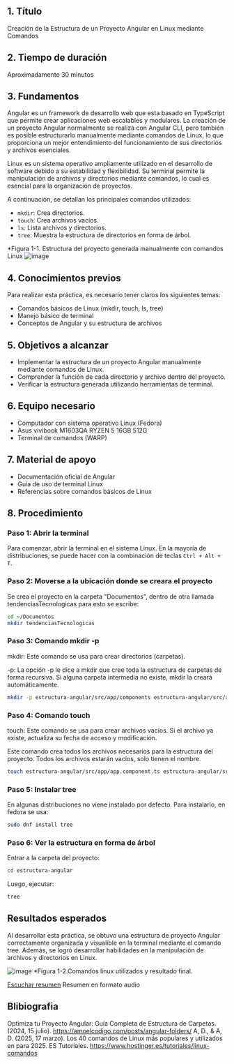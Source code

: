 ## 1. Título  
Creación de la Estructura de un Proyecto Angular en Linux mediante Comandos  

## 2. Tiempo de duración  
Aproximadamente 30 minutos  

## 3. Fundamentos  
Angular es un framework de desarrollo web  que esta basado en TypeScript que permite crear aplicaciones web escalables y modulares. La creación de un proyecto Angular normalmente se realiza con Angular CLI, pero también es posible estructurarlo manualmente mediante comandos de Linux, lo que proporciona un mejor entendimiento del funcionamiento de sus directorios y archivos esenciales.  

Linux es un sistema operativo ampliamente utilizado en el desarrollo de software debido a su estabilidad y flexibilidad. Su terminal permite la manipulación de archivos y directorios mediante comandos, lo cual es esencial para la organización de proyectos.  

A continuación, se detallan los principales comandos utilizados:  
- `mkdir`: Crea directorios.  
- `touch`: Crea archivos vacíos.  
- `ls`: Lista archivos y directorios.  
- `tree`: Muestra la estructura de directorios en forma de árbol.  

*Figura 1-1. Estructura del proyecto generada manualmente con comandos Linux 
![image](https://github.com/user-attachments/assets/05118e05-938e-450c-ab04-b20ad644a764)


## 4. Conocimientos previos  
Para realizar esta práctica, es necesario tener claros los siguientes temas:  
- Comandos básicos de Linux (mkdir, touch, ls, tree)  
- Manejo básico de terminal  
- Conceptos de Angular y su estructura de archivos  

## 5. Objetivos a alcanzar  
- Implementar la estructura de un proyecto Angular manualmente mediante comandos de Linux.  
- Comprender la función de cada directorio y archivo dentro del proyecto.  
- Verificar la estructura generada utilizando herramientas de terminal.  

## 6. Equipo necesario  
- Computador con sistema operativo Linux (Fedora)
-  Asus vivibook
  M1603QA
  RYZEN 5
  16GB
  512G
 - Terminal de comandos  (WARP)

## 7. Material de apoyo  
- Documentación oficial de Angular  
- Guía de uso de terminal Linux  
- Referencias sobre comandos básicos de Linux  

## 8. Procedimiento  

### Paso 1: Abrir la terminal  
Para comenzar, abrir la terminal en el sistema Linux. En la mayoría de distribuciones, se puede hacer con la combinación de teclas `Ctrl + Alt + T`.  

### Paso 2: Moverse a la ubicación donde se  creara el proyecto  
Se crea el proyecto en la carpeta "Documentos", dentro de otra llamada tendenciasTecnologicas para esto se  escribe:  
```bash  
cd ~/Documentos
mkdir tendenciasTecnologicas
```
### Paso 3: Comando  mkdir -p
mkdir: Este comando se usa para crear directorios (carpetas).

-p: La opción -p le dice a mkdir que cree toda la estructura de carpetas de forma recursiva. Si alguna carpeta intermedia no existe, mkdir la creará automáticamente.
```bash  
mkdir -p estructura-angular/src/app/components estructura-angular/src/assets/images estructura-angular/src/assets/fonts estructura-angular/src/assets/styles estructura-angular/dist estructura-angular/public

```
### Paso 4: Comando touch
touch: Este comando se usa para crear archivos vacíos. Si el archivo ya existe, actualiza su fecha de acceso y modificación.

Este comando crea todos los archivos necesarios para la estructura del proyecto. Todos los archivos estarán vacíos, solo tienen el nombre.
```bash  
touch estructura-angular/src/app/app.component.ts estructura-angular/src/app/app.component.html estructura-angular/src/app/app.component.css estructura-angular/src/app/app.module.ts estructura-angular/src/index.html estructura-angular/src/main.ts estructura-angular/src/styles.css estructura-angular/src/favicon.ico estructura-angular/angular.json estructura-angular/package.json estructura-angular/tsconfig.json estructura-angular/README.md

```

### Paso 5:  Instalar tree 
En algunas distribuciones no viene instalado por defecto. Para instalarlo, en fedora se usa:
```bash
sudo dnf install tree
```

### Paso 6: Ver la estructura en forma de árbol
Entrar a la carpeta del proyecto:
```bash
cd estructura-angular
```

Luego, ejecutar:
```bash
tree
```
## Resultados esperados
Al desarrollar esta  práctica, se obtuvo  una estructura de proyecto Angular correctamente organizada y visualible en la terminal mediante el comando tree. Además, se logró  desarrollar habilidades en la manipulación de archivos y directorios en Linux.

![image](https://github.com/user-attachments/assets/98da3efb-9a7b-4713-a093-f359f7c28875)
*Figura 1-2.Comandos linux utilizados y resultado final.

[Escuchar resumen](https://drive.google.com/file/d/1Nsdre2y7IiibsbP5fIUweoL453xNroD5/view?usp=drive_link) 
Resumen en formato audio
## Blibiografia
Optimiza tu Proyecto Angular: Guía Completa de Estructura de Carpetas. (2024, 15 julio). https://amoelcodigo.com/posts/angular-folders/
A, D., & A, D. (2025, 17 marzo). Los 40 comandos de Linux más populares y utilizados en para 2025. ES Tutoriales. https://www.hostinger.es/tutoriales/linux-comandos
